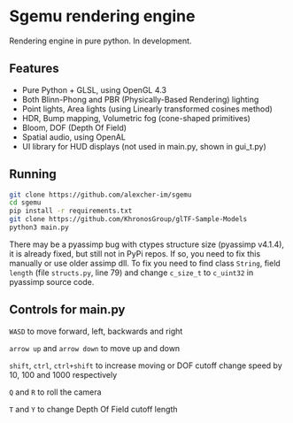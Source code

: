 # Sgemu rendering engine
Rendering engine in pure python. In development.

## Features
- Pure Python + GLSL, using OpenGL 4.3
- Both Blinn-Phong and PBR (Physically-Based Rendering) lighting
- Point lights, Area lights (using Linearly transformed cosines method)
- HDR, Bump mapping, Volumetric fog (cone-shaped primitives)
- Bloom, DOF (Depth Of Field)
- Spatial audio, using OpenAL
- UI library for HUD displays (not used in main.py, shown in gui_t.py)

## Running
```bash
git clone https://github.com/alexcher-im/sgemu
cd sgemu
pip install -r requirements.txt
git clone https://github.com/KhronosGroup/glTF-Sample-Models
python3 main.py
```

There may be a pyassimp bug with ctypes structure size (pyassimp v4.1.4), it is already fixed, but still not in PyPi repos. If so, you need to fix this manually or use older assimp dll.
To fix you need to find class `String`, field `length` (file `structs.py`, line 79) and change `c_size_t` to `c_uint32` in pyassimp source code.


## Controls for main.py
`WASD` to move forward, left, backwards and right

`arrow up` and `arrow down` to move up and down

`shift`, `ctrl`, `ctrl+shift` to increase moving or DOF cutoff change speed by 10, 100 and 1000 respectively

`Q` and `R` to roll the camera

`T` and `Y` to change Depth Of Field cutoff length
